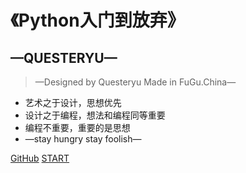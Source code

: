 # 《Python入门到放弃》
## —QUESTERYU—
> —Designed by Questeryu Made in FuGu.China—

* 艺术之于设计，思想优先
* 设计之于编程，想法和编程同等重要
* 编程不重要，重要的是思想
* —stay hungry stay foolish—

[GitHub](https://github.com/docsifyjs/docsify/)
[START](#quick-start)